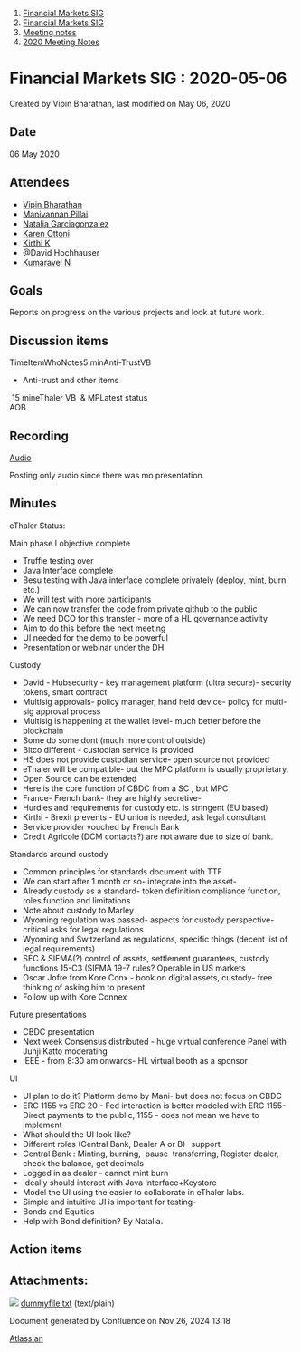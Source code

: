 1. [Financial Markets SIG](index.html)
2. [Financial Markets SIG](Financial-Markets-SIG_20545549.html)
3. [Meeting notes](Meeting-notes_20558268.html)
4. [2020 Meeting Notes](2020-Meeting-Notes_20546673.html)

# Financial Markets SIG : 2020-05-06

Created by Vipin Bharathan, last modified on May 06, 2020

## Date

06 May 2020

## Attendees

- [Vipin Bharathan](https://lf-hyperledger.atlassian.net/wiki/people/70121:4ac24c34-2385-41a8-8881-61e7a75c6d1e?ref=confluence)
- [Manivannan Pillai](https://lf-hyperledger.atlassian.net/wiki/people/5a6887cec2b7dd3533e4ab77?ref=confluence)
- [Natalia Garciagonzalez](https://lf-hyperledger.atlassian.net/wiki/people/70121:7c7305b1-f62b-4d9d-84a9-882b2664fda6?ref=confluence)
- [Karen Ottoni](https://lf-hyperledger.atlassian.net/wiki/people/712020:b91a9879-c835-4217-a2e7-e13c7e529f5b?ref=confluence)
- [Kirthi K](https://lf-hyperledger.atlassian.net/wiki/people/712020:cdf2c19a-9f68-45e0-82c7-86c8b2799fb2?ref=confluence)
- @David Hochhauser
- [Kumaravel N](https://lf-hyperledger.atlassian.net/wiki/people/70121:1d7790e2-8efd-409a-bf1e-ff3f8c520669?ref=confluence)

## Goals

Reports on progress on the various projects and look at future work.

## Discussion items

TimeItemWhoNotes5 minAnti-TrustVB

- Anti-trust and other items

 15 mineThaler VB  &amp; MPLatest status   
AOB

## Recording

[Audio](#)

Posting only audio since there was mo presentation.

## Minutes

eThaler Status:

Main phase I objective complete

- Truffle testing over
- Java Interface complete
- Besu testing with Java interface complete privately (deploy, mint, burn etc.)
- We will test with more participants
- We can now transfer the code from private github to the public
- We need DCO for this transfer - more of a HL governance activity
- Aim to do this before the next meeting
- UI needed for the demo to be powerful
- Presentation or webinar under the DH

Custody

- David - Hubsecurity - key management platform (ultra secure)- security tokens, smart contract
- Multisig approvals- policy manager, hand held device- policy for multi-sig approval process
- Multisig is happening at the wallet level- much better before the blockchain
- Some do some dont (much more control outside)
- Bitco different - custodian service is provided
- HS does not provide custodian service- open source not provided
- eThaler will be compatible- but the MPC platform is usually proprietary.
- Open Source can be extended
- Here is the core function of CBDC from a SC , but MPC
- France- French bank- they are highly secretive-
- Hurdles and requirements for custody etc. is stringent (EU based)
- Kirthi - Brexit prevents - EU union is needed, ask legal consultant
- Service provider vouched by French Bank
- Credit Agricole (DCM contacts?) are not aware due to size of bank.

Standards around custody

- Common principles for standards document with TTF
- We can start after 1 month or so- integrate into the asset-
- Already custody as a standard- token definition compliance function, roles function and limitations
- Note about custody to Marley
- Wyoming regulation was passed- aspects for custody perspective- critical asks for legal regulations
- Wyoming and Switzerland as regulations, specific things (decent list of legal requirements)
- SEC &amp; SIFMA(?) control of assets, settlement guarantees, custody functions 15-C3 (SIFMA 19-7 rules? Operable in US markets
- Oscar Jofre from Kore Conx - book on digital assets, custody- free thinking of asking him to present
- Follow up with Kore Connex

Future presentations

- CBDC presentation
- Next week Consensus distributed - huge virtual conference Panel with Junji Katto moderating
- IEEE - from 8:30 am onwards- HL virtual booth as a sponsor

UI

- UI plan to do it? Platform demo by Mani- but does not focus on CBDC
- ERC 1155 vs ERC 20 - Fed interaction is better modeled with ERC 1155- Direct payments to the public, 1155 - does not mean we have to implement
- What should the UI look like?
- Different roles (Central Bank, Dealer A or B)- support
- Central Bank : Minting, burning,  pause  transferring, Register dealer, check the balance, get decimals
- Logged in as dealer - cannot mint burn
- Ideally should interact with Java Interface+Keystore
- Model the UI using the easier to collaborate in eThaler labs.
- Simple and intuitive UI is important for testing-
- Bonds and Equities -
- Help with Bond definition? By Natalia.

## Action items

## Attachments:

![](images/icons/bullet_blue.gif) [dummyfile.txt](attachments/20546425/20558982.txt) (text/plain)

Document generated by Confluence on Nov 26, 2024 13:18

[Atlassian](http://www.atlassian.com/)
